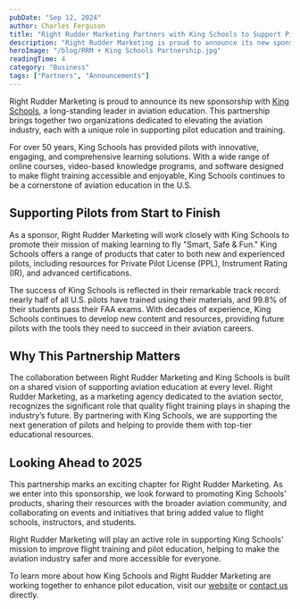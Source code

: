 ```yaml
---
pubDate: "Sep 12, 2024"
author: Charles Ferguson
title: "Right Rudder Marketing Partners with King Schools to Support Pilot Education"
description: "Right Rudder Marketing is proud to announce its new sponsorship with King Schools, a long-standing leader in aviation education. This partnership brings together two organizations dedicated to elevating the aviation industry, each with a unique role in supporting pilot education and training."
heroImage: "/blog/RRM + King Schools Partnership.jpg"
readingTime: 4
category: "Business"
tags: ["Partners", "Announcements"]
---
```


Right Rudder Marketing is proud to announce its new sponsorship with [King Schools](https://kingschools.com/?srsltid=AfmBOoroHRDEDbIUoAFd4vxsQJC1YCg_n3M6j-xWGJeb3QYcpioqx4Xu), a long-standing leader in aviation education. This partnership brings together two organizations dedicated to elevating the aviation industry, each with a unique role in supporting pilot education and training.

For over 50 years, King Schools has provided pilots with innovative, engaging, and comprehensive learning solutions. With a wide range of online courses, video-based knowledge programs, and software designed to make flight training accessible and enjoyable, King Schools continues to be a cornerstone of aviation education in the U.S.

## Supporting Pilots from Start to Finish

As a sponsor, Right Rudder Marketing will work closely with King Schools to promote their mission of making learning to fly "Smart, Safe & Fun." King Schools offers a range of products that cater to both new and experienced pilots, including resources for Private Pilot License (PPL), Instrument Rating (IR), and advanced certifications.

The success of King Schools is reflected in their remarkable track record: nearly half of all U.S. pilots have trained using their materials, and 99.8% of their students pass their FAA exams. With decades of experience, King Schools continues to develop new content and resources, providing future pilots with the tools they need to succeed in their aviation careers.

## Why This Partnership Matters

The collaboration between Right Rudder Marketing and King Schools is built on a shared vision of supporting aviation education at every level. Right Rudder Marketing, as a marketing agency dedicated to the aviation sector, recognizes the significant role that quality flight training plays in shaping the industry’s future. By partnering with King Schools, we are supporting the next generation of pilots and helping to provide them with top-tier educational resources.

## Looking Ahead to 2025

This partnership marks an exciting chapter for Right Rudder Marketing. As we enter into this sponsorship, we look forward to promoting King Schools’ products, sharing their resources with the broader aviation community, and collaborating on events and initiatives that bring added value to flight schools, instructors, and students.

Right Rudder Marketing will play an active role in supporting King Schools' mission to improve flight training and pilot education, helping to make the aviation industry safer and more accessible for everyone.

To learn more about how King Schools and Right Rudder Marketing are working together to enhance pilot education, visit our [website](https://rightruddermarketing.com/) or [contact us](https://rightruddermarketing.com/contact) directly.
